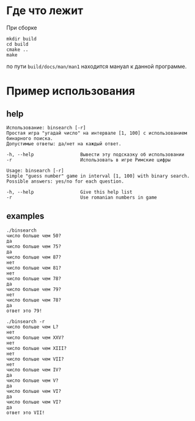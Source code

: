 # Где что лежит

При сборке

```shell
mkdir build
cd build
cmake ..
make
```

по пути `build/docs/man/man1` находится мануал к данной программе.

# Пример использования

## help

```shell
Использование: binsearch [-r]
Простая игра "угадай число" на интервале [1, 100] с использованием бинарного поиска.
Допустимые ответы: да/нет на каждый ответ.

-h, --help                 Вывести эту подсказку об использовании
-r                         Использовать в игре Римские цифры
```

```shell
Usage: binsearch [-r]
Simple "guess number" game in interval [1, 100] with binary search.
Possible answers: yes/no for each question.

-h, --help                 Give this help list
-r                         Use romanian numbers in game
```

## examples

```shell
./binsearch
число больше чем 50?
да
число больше чем 75?
да
число больше чем 87?
нет
число больше чем 81?
нет
число больше чем 78?
да
число больше чем 79?
нет
число больше чем 78?
да
ответ это 79!
```

```shell
./binsearch -r 
число больше чем L?
нет
число больше чем XXV?
нет
число больше чем XIII?
нет
число больше чем VII?
нет
число больше чем IV?
да
число больше чем V?
да
число больше чем VI?
да
число больше чем VI?
да
ответ это VII!
```

